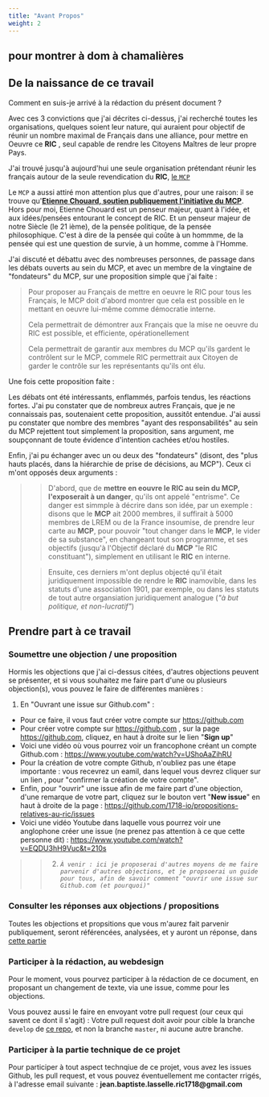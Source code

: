 ```yaml
---
title: "Avant Propos"
weight: 2
---
```


## pour montrer à dom à chamalières

## De la naissance de ce travail

Comment en suis-je arrivé à la rédaction du présent document ?

Avec ces 3 convictions que j'ai décrites ci-dessus, j'ai recherché toutes les organisations, quelques soient leur nature, qui auraient pour objectif de réunir un nombre maximal de Français dans une alliance, pour mettre en Oeuvre ce __RIC__ , seul capable de rendre les Citoyens Maîtres de leur propre Pays.

J'ai trouvé jusqu'à aujourd'hui une seule organisation prétendant réunir les français autour de la seule revendication du __RIC__, [le `MCP`](https://mouvement-constituant-populaire.fr/2020/videos/pourquoi-le-ric-constituant/)

Le `MCP` a aussi attiré mon attention plus que d'autres, pour une raison: il se trouve qu'[__Etienne Chouard, soutien publiquement l'initiative du MCP__](https://mouvement-constituant-populaire.fr/2020/videos/pourquoi-le-ric-constituant/). Hors pour moi, Etienne Chouard est un penseur majeur, quant à l'idée, et aux idées/pensées entourant le concept de RIC. Et un penseur majeur de notre Siècle (le 21 ième), de la pensée politique, de la pensée philosophique. C'est à dire de la pensée qui coûte à un hommme, de la pensée qui est une question de survie, à un homme, comme à l'Homme.

J'ai discuté et débattu avec des nombreuses personnes, de passage dans les débats ouverts au sein du MCP, et avec un membre de la vingtaine de "fondateurs" du MCP, sur une proposition simple que j'ai faite :

>
> Pour proposer au Français de mettre en oeuvre le RIC pour tous les Français, le MCP doit d'abord montrer que cela est possible en le mettant en oeuvre lui-même comme démocratie interne.
>
> Cela permettrait de démontrer aux Français que la mise ne oeuvre du RIC est possible, et efficiente, opérationellement
>
> Cela permettrait de garantir aux membres du MCP qu'ils gardent le contrôlent sur le MCP, commele RIC permettrait aux Citoyen de garder le contrôle sur les représentants qu'ils ont élu.
>

Une fois cette proposition faite :

Les débats ont été intéressants, enflammés, parfois tendus, les réactions fortes. J'ai pu constater que de nombreux autres Français, que je ne connaissais pas, soutenaient cette proposition, aussitôt entendue. J'ai aussi pu constater que nombre des membres "ayant des responsabilités" au sein du MCP rejettent tout simplement la proposition, sans argument, me soupçonnant de toute évidence d'intention cachées et/ou hostiles.


Enfin, j'ai pu échanger avec un ou deux des "fondateurs" (disont, des "plus hauts placés, dans la hiérarchie de prise de décisions, au MCP"). Ceux ci m'ont opposés deux arguments :

>
> > D'abord, que de __mettre en eouvre le RIC au sein du MCP, l'exposerait à un danger__, qu'ils ont appelé "entrisme". Ce danger est simmple à décrire dans son idée, par un exemple : disons que le __MCP__ ait 2000 membres, il suffirait à 5000 membres de LREM ou de la France insoumise, de prendre leur carte au __MCP__, pour pouvoir "tout changer dans le __MCP__, le vider de sa substance", en changeant tout son programme, et ses objectifs (jusqu'à l'Objectif déclaré du __MCP__ "le RIC constituant"),  simplement en utilisant le __RIC__ en interne.
>
> > Ensuite, ces derniers m'ont deplus objecté qu'il était juridiquement impossible de rendre le __RIC__ inamovible, dans les statuts d'une association 1901, par exemple, ou dans les statuts de tout autre organsiation juridiquement analogue (_"à but politique, et non-lucratif"_)
>


## Prendre part à ce travail

### Soumettre une objection / une proposition

Hormis les objections que j'ai ci-dessus citées, d'autres objections peuvent se présenter, et si vous souhaitez me faire part d'une ou plusieurs objection(s), vous pouvez le faire de différentes manières :

1. En "Ouvrant une issue sur Github.com" :
  * Pour ce faire, il vous faut créer votre compte sur https://github.com
  * Pour créer votre compte sur https://github.com , sur la page https://github.com, cliquez, en haut à droite sur le lien "**Sign up**"
  * Voici une vidéo où vous pourrez voir un francophone créant un compte Github.com : https://www.youtube.com/watch?v=UShoAaZihRU
  * Pour la création de votre compte Github, n'oubliez pas une étape importante : vous recevrez un eamil, dans lequel vous devrez cliquer sur un lien , pour "confirmer la création de votre compte".
  * Enfin, pour "ouvrir" une issue afin de me faire part d'une objection, d'une remarque de votre part, cliquez sur le bouton vert "**New issue**" en haut à droite de la page : https://github.com/1718-io/propositions-relatives-au-ric/issues
  * Voici une vidéo Youtube dans laquelle vous pourrez voir une anglophone créer une issue (ne prenez pas attention à ce que cette personne dit) : https://www.youtube.com/watch?v=EQDU3hH9Vuc&t=210s

>
> > 2. _`À venir : ici je proposerai d'autres moyens de me faire parvenir d'autres objections, et je propsoerai un guide pour tous, afin de savoir comment "ouvrir une issue sur Github.com (et pourquoi)"`_
>

### Consulter les réponses aux objections / propositions

Toutes les objections et propsitions que vous m'aurez fait parvenir publiquement, seront référencées, analysées, et y auront un réponse, dans [cette partie](/docs/problemes-a-resoudre/)

### Participer à la rédaction, au webdesign

Pour le moment, vous pourvez participer à la rédaction de ce document, en proposant un changement de texte, via une issue, comme pour les objections.

Vous pouvez aussi le faire en envoyant votre pull request (our ceux qui savent ce dont il s'agit) : Votre pull request doit avoir pour cible la branche `develop` de [ce repo](https://github.com/1718-io/propositions-relatives-au-ric), et non la branche `master`, ni aucune autre branche.

### Participer à la partie technique de ce projet

Pour participer à tout aspect technqiue de ce projet, vous avez les issues Github, les pull request, et vous pouvez éventuellement me contacter rrigés, à l'adresse email suivante : __jean.baptiste.lasselle.ric1718@gmail.com__
